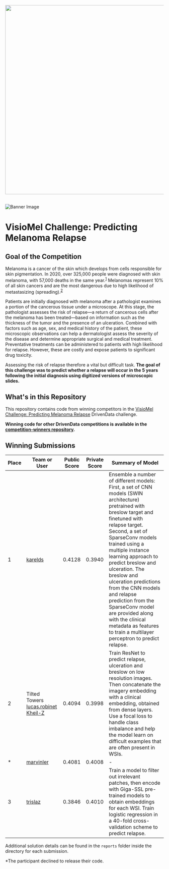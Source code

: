 [<img src='https://s3.amazonaws.com/drivendata-public-assets/logo-white-blue.png' width='600'>](https://www.drivendata.org/)
<br><br>

![Banner Image](https://drivendata-public-assets.s3.amazonaws.com/visiomel_banner_img.jpeg)


# VisioMel Challenge: Predicting Melanoma Relapse

## Goal of the Competition

Melanoma is a cancer of the skin which develops from cells responsible for skin pigmentation. In 2020, over 325,000 people were diagnosed with skin melanoma, with 57,000 deaths in the same year.<sup>[1](https://jamanetwork.com/journals/jamadermatology/article-abstract/2790344#:~:text=Malignant%20melanomas%20(hereafter%20melanoma)%20account,skinned%20populations%20of%20European%20ancestry)</sup> Melanomas represent 10% of all skin cancers and are the most dangerous due to high likelihood of metastasizing (spreading).<sup>[2](https://www.sfpathol.org/actions-data-challenge-2022-23-francais.html)</sup>

Patients are initially diagnosed with melanoma after a pathologist examines a portion of the cancerous tissue under a microscope. At this stage, the pathologist assesses the risk of relapse—a return of cancerous cells after the melanoma has been treated—based on information such as the thickness of the tumor and the presence of an ulceration. Combined with factors such as age, sex, and medical history of the patient, these microscopic observations can help a dermatologist assess the severity of the disease and determine appropriate surgical and medical treatment. Preventative treatments can be administered to patients with high likelihood for relapse. However, these are costly and expose patients to significant drug toxicity.

Assessing the risk of relapse therefore a vital but difficult task. **The goal of this challenge was to predict whether a relapse will occur in the 5 years following the initial diagnosis using digitized versions of microscopic slides.**

## What's in this Repository

This repository contains code from winning competitors in the [VisioMel Challenge: Predicting Melanoma Relapse](https://www.drivendata.org/competitions/148/visiomel-melanoma/) DrivenData challenge.

**Winning code for other DrivenData competitions is available in the [competition-winners repository](https://github.com/drivendataorg/competition-winners).**

## Winning Submissions

| Place | Team or User                                              | Public Score | Private Score | Summary of Model |
| ---   | ---                                                       | ---          | ---           | --- |
| 1     | [karelds](https://www.drivendata.org/users/karelds/)      | 0.4128 | 0.3940 | Ensemble a number of different models: First, a set of CNN models (SWIN architecture) pretrained with breslow target and finetuned with relapse target. Second, a set of SparseConv models trained using a multiple instance learning approach to predict breslow and ulceration. The breslow and ulceration predictions from the CNN models and relapse prediction from the SparseConv model are provided along with the clinical metadata as features to train a multilayer perceptron to predict relapse. |
| 2     | Tilted Towers [lucas.robinet](https://www.drivendata.org/users/lucas.robinet/) [Kheil-Z](https://www.drivendata.org/users/Kheil-Z/) | 0.4094 | 0.3998 | Train ResNet to predict relapse, ulceration and breslow on low resolution images. Then concatenate the imagery embedding with a clinical embedding, obtained from dense layers. Use a focal loss to handle class imbalance and help the model learn on difficult examples that are often present in WSIs. |
| *    | [marvinler](https://www.drivendata.org/users/marvinler/)   | 0.4081 | 0.4008 | - |
| 3     | [trislaz](https://www.drivendata.org/users/trislaz/)      | 0.3846 | 0.4010 | Train a model to filter out irrelevant patches, then encode with Giga-SSL pre-trained models to obtain embeddings for each WSI. Train logistic regression in a 40-fold cross-validation scheme to predict relapse. |

Additional solution details can be found in the `reports` folder inside the directory for each submission.

*The participant declined to release their code.
